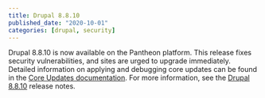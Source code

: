 ```yaml
---
title: Drupal 8.8.10
published_date: "2020-10-01"
categories: [drupal, security]
---
```

Drupal 8.8.10 is now available on the Pantheon platform. This release fixes security vulnerabilities, and sites are urged to upgrade immediately. Detailed information on applying and debugging core updates can be found in the [Core Updates documentation](/core-updates). For more information, see the [Drupal 8.8.10](https://www.drupal.org/project/drupal/releases/8.8.10) release notes.

